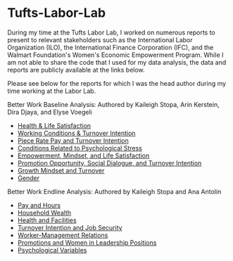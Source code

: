# Tufts-Labor-Lab

During my time at the Tufts Labor Lab, I worked on numerous reports to present to relevant stakeholders such as the International Labor Organization (ILO), the International Finance Corporation (IFC), and the Walmart Foundation's Women's Economic Empowerment Program. While I am not able to share the code that I used for my data analysis, the data and reports are publicly available at the links below.

Please see below for the reports for which I was the head author during my time working at the Labor Lab.

Better Work Baseline Analysis:
Authored by Kaileigh Stopa, Arin Kerstein, Dira Djaya, and Elyse Voegeli 

* [Health & Life Satisfaction](https://sites.tufts.edu/laborlab/files/2020/06/Baseline-Brief-A-Health-Life-Satisfaction.pdf)
* [Working Conditions & Turnover Intention](https://sites.tufts.edu/laborlab/files/2020/06/Baseline-Brief-B-Working-Conditions-Turnover-Intention-FS-6-29.pdf)
* [Piece Rate Pay and Turnover Intention](https://sites.tufts.edu/laborlab/files/2020/06/Baseline-Brief-C-Piece-Rate-Pay-and-Turnover-Intention.pdf)
* [Conditions Related to Psychological Stress](https://sites.tufts.edu/laborlab/files/2020/06/Baseline-Brief-D-Conditions-Related-to-Psychological-Stress.pdf)
* [Empowerment, Mindset, and Life Satisfaction](https://sites.tufts.edu/laborlab/files/2020/06/Baseline-Brief-E-Empowerment-Mindset-and-Life-Satisfaction-1.pdf)
* [Promotion Opportunity, Social Dialogue, and Turnover Intention](https://sites.tufts.edu/laborlab/files/2020/06/Baseline-Brief-G-Promotion-Opportunity-Social-Dialogue-and-Turnover-Intention.pdf)
* [Growth Mindset and Turnover](https://sites.tufts.edu/laborlab/files/2020/06/Baseline-Brief-F-Growth-Mindset-and-Turnover-.pdf)
* [Gender](https://sites.tufts.edu/laborlab/files/2020/06/Baseline-Brief-H-Gender-.pdf)

Better Work Endline Analysis:
Authored by Kaileigh Stopa and Ana Antolin

* [Pay and Hours](https://sites.tufts.edu/laborlab/files/2020/06/Endline-Brief-A-Pay-and-Hours.pdf)
* [Household Wealth](https://sites.tufts.edu/laborlab/files/2020/06/Endline-Brief-B-Household-Wealth.pdf)
* [Health and Facilities](https://sites.tufts.edu/laborlab/files/2020/06/Endline-Brief-C-Health-and-Facilities.pdf)
* [Turnover Intention and Job Security](https://sites.tufts.edu/laborlab/files/2020/06/Endline-Brief-D-Turnover-Intention-and-Job-Security.pdf)
* [Worker-Management Relations](https://sites.tufts.edu/laborlab/files/2020/06/Endline-Brief-E-Worker-Management-Relations.pdf)
* [Promotions and Women in Leadership Positions](https://sites.tufts.edu/laborlab/files/2020/06/Endline-Brief-F-Promotions-and-Women-in-Leadership-Positions.pdf)
* [Psychological Variables](https://sites.tufts.edu/laborlab/files/2020/08/Endline-Brief-G-Psychological-Variables.pdf)

